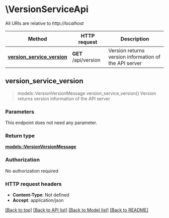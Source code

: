 # \VersionServiceApi

All URIs are relative to *http://localhost*

Method | HTTP request | Description
------------- | ------------- | -------------
[**version_service_version**](VersionServiceApi.md#version_service_version) | **GET** /api/version | Version returns version information of the API server



## version_service_version

> models::VersionVersionMessage version_service_version()
Version returns version information of the API server

### Parameters

This endpoint does not need any parameter.

### Return type

[**models::VersionVersionMessage**](versionVersionMessage.md)

### Authorization

No authorization required

### HTTP request headers

- **Content-Type**: Not defined
- **Accept**: application/json

[[Back to top]](#) [[Back to API list]](../README.md#documentation-for-api-endpoints) [[Back to Model list]](../README.md#documentation-for-models) [[Back to README]](../README.md)

